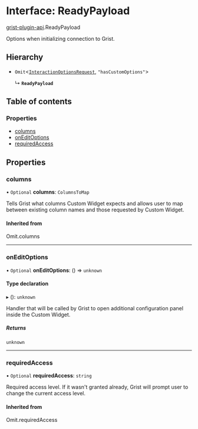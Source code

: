 # Interface: ReadyPayload

[grist-plugin-api](../modules/grist_plugin_api.md).ReadyPayload

Options when initializing connection to Grist.

## Hierarchy

- `Omit`<[`InteractionOptionsRequest`](grist_plugin_api.InteractionOptionsRequest.md), ``"hasCustomOptions"``\>

  ↳ **`ReadyPayload`**

## Table of contents

### Properties

- [columns](grist_plugin_api.ReadyPayload.md#columns)
- [onEditOptions](grist_plugin_api.ReadyPayload.md#oneditoptions)
- [requiredAccess](grist_plugin_api.ReadyPayload.md#requiredaccess)

## Properties

### columns

• `Optional` **columns**: `ColumnsToMap`

Tells Grist what columns Custom Widget expects and allows user to map between existing column names
and those requested by Custom Widget.

#### Inherited from

Omit.columns

___

### onEditOptions

• `Optional` **onEditOptions**: () => `unknown`

#### Type declaration

▸ (): `unknown`

Handler that will be called by Grist to open additional configuration panel inside the Custom Widget.

##### Returns

`unknown`

___

### requiredAccess

• `Optional` **requiredAccess**: `string`

Required access level. If it wasn't granted already, Grist will prompt user to change the current access
level.

#### Inherited from

Omit.requiredAccess
